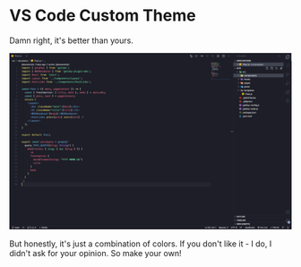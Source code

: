 # VS Code Custom Theme

Damn right, it's better than yours.

![Preview Img](https://raw.githubusercontent.com/jakebirkes/vscode-material-custom-theme/master/preview.png)

But honestly, it's just a combination of colors. If you don't like it - I do, I didn't ask for your opinion. So make your own!
